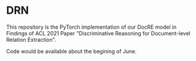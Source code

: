 # DRN
This repository is the PyTorch implementation of our DocRE model in Findings of ACL 2021 Paper "Discriminative Reasoning for Document-level Relation Extraction".

Code would be available about the begining of June.
